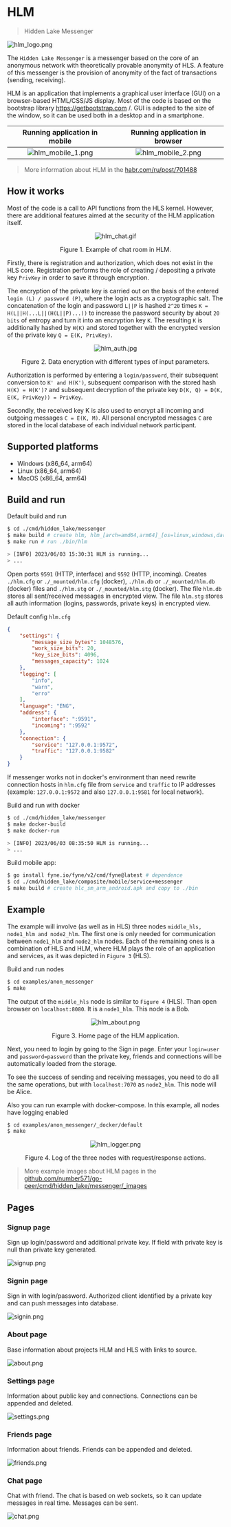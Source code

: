 # HLM

> Hidden Lake Messenger

<img src="_images/hlm_logo.png" alt="hlm_logo.png"/>

The `Hidden Lake Messenger` is a messenger based on the core of an anonymous network with theoretically provable anonymity of HLS. A feature of this messenger is the provision of anonymity of the fact of transactions (sending, receiving).

HLM is an application that implements a graphical user interface (GUI) on a browser-based HTML/CSS/JS display. Most of the code is based on the bootstrap library https://getbootstrap.com /. GUI is adapted to the size of the window, so it can be used both in a desktop and in a smartphone.

Running application in mobile  |  Running application in browser
:-----------------------------:|:------------------------------:
![hlm_mobile_1.png](_images/hlm_mobile_1.png)  |  ![hlm_mobile_2.png](_images/hlm_mobile_2.png)

> More information about HLM in the [habr.com/ru/post/701488](https://habr.com/ru/post/701488/ "Habr HLM")

## How it works

Most of the code is a call to API functions from the HLS kernel. However, there are additional features aimed at the security of the HLM application itself.

<p align="center"><img src="_images/hlm_chat.gif" alt="hlm_chat.gif"/></p>
<p align="center">Figure 1. Example of chat room in HLM.</p>

Firstly, there is registration and authorization, which does not exist in the HLS core. Registration performs the role of creating / depositing a private key `PrivKey` in order to save it through encryption. 

The encryption of the private key is carried out on the basis of the entered `login (L) / password (P)`, where the login acts as a cryptographic salt. The concatenation of the login and password `L||P` is hashed `2^20` times `K = H(L||H(...L||(H(L||P)...))` to increase the password security by about `20 bits` of entropy and turn it into an encryption key `K`. The resulting `K` is additionally hashed by `H(K)` and stored together with the encrypted version of the private key `Q = E(K, PrivKey)`.

<p align="center"><img src="_images/hlm_auth.jpg" alt="hlm_auth.jpg"/></p>
<p align="center">Figure 2. Data encryption with different types of input parameters.</p>

Authorization is performed by entering a `login/password`, their subsequent conversion to `K' and H(K')`, subsequent comparison with the stored hash `H(K) = H(K')?` and subsequent decryption of the private key `D(K, Q) = D(K, E(K, PrivKey)) = PrivKey`.

Secondly, the received key K is also used to encrypt all incoming and outgoing messages `C = E(K, M)`. All personal encrypted messages `C` are stored in the local database of each individual network participant.

## Supported platforms

- Windows (x86_64, arm64)
- Linux (x86_64, arm64)
- MacOS (x86_64, arm64)

## Build and run

Default build and run

```bash 
$ cd ./cmd/hidden_lake/messenger
$ make build # create hlm, hlm_[arch=amd64,arm64]_[os=linux,windows,darwin] and copy to ./bin
$ make run # run ./bin/hlm

> [INFO] 2023/06/03 15:30:31 HLM is running...
> ...
```

Open ports `9591` (HTTP, interface) and `9592` (HTTP, incoming).
Creates `./hlm.cfg` or `./_mounted/hlm.cfg` (docker), `./hlm.db` or `./_mounted/hlm.db` (docker) files and `./hlm.stg` or `./_mounted/hlm.stg` (docker).
The file `hlm.db` stores all sent/received messages in encrypted view. The file `hlm.stg` stores all auth information (logins, passwords, private keys) in encrypted view.

Default config `hlm.cfg`

```json
{
	"settings": {
		"message_size_bytes": 1048576,
		"work_size_bits": 20,
		"key_size_bits": 4096,
		"messages_capacity": 1024
	},
	"logging": [
		"info",
		"warn",
		"erro"
	],
	"language": "ENG",
	"address": {
		"interface": ":9591",
		"incoming": ":9592"
	},
	"connection": {
		"service": "127.0.0.1:9572",
		"traffic": "127.0.0.1:9582"
	}
}
```

If messenger works not in docker's environment than need rewrite connection hosts in `hlm.cfg` file from `service` and `traffic` to IP addresses (example: `127.0.0.1:9572` and also `127.0.0.1:9581` for local network).

Build and run with docker

```bash 
$ cd ./cmd/hidden_lake/messenger
$ make docker-build 
$ make docker-run

> [INFO] 2023/06/03 08:35:50 HLM is running...
> ...
```

Build mobile app:

```bash
$ go install fyne.io/fyne/v2/cmd/fyne@latest # dependence
$ cd ./cmd/hidden_lake/composite/mobile/service+messenger
$ make build # create hlc_sm_arm_android.apk and copy to ./bin
```

## Example

The example will involve (as well as in HLS) three nodes `middle_hls, node1_hlm and node2_hlm`. The first one is only needed for communication between `node1_hlm` and `node2_hlm` nodes. Each of the remaining ones is a combination of HLS and HLM, where HLM plays the role of an application and services, as it was depicted in `Figure 3` (HLS).

Build and run nodes
```bash
$ cd examples/anon_messenger
$ make
```

The output of the `middle_hls` node is similar to `Figure 4` (HLS).
Than open browser on `localhost:8080`. It is a `node1_hlm`. This node is a Bob.

<p align="center"><img src="_images/hlm_about.png" alt="hlm_about.png"/></p>
<p align="center">Figure 3. Home page of the HLM application.</p>

Next, you need to login by going to the Sign in page. Enter your `login=user` and `password=password` than the private key, friends and connections will be automatically loaded from the storage.

To see the success of sending and receiving messages, you need to do all the same operations, but with `localhost:7070` as `node2_hlm`. This node will be Alice.

Also you can run example with docker-compose. In this example, all nodes have logging enabled
```bash
$ cd examples/anon_messenger/_docker/default
$ make
```

<p align="center"><img src="_images/hlm_logger.png" alt="hlm_logger.png"/></p>
<p align="center">Figure 4. Log of the three nodes with request/response actions.</p>

> More example images about HLM pages in the [github.com/number571/go-peer/cmd/hidden_lake/messenger/_images](https://github.com/number571/go-peer/tree/master/cmd/hlm/_images "Path to HLM images")

## Pages

### Signup page

Sign up login/password and additional private key. If field with private key is null than private key generated.

<img src="images/v2/signup.png" alt="signup.png"/>

### Signin page

Sign in with login/password. Authorized client identified by a private key and can push messages into database.

<img src="images/v2/signin.png" alt="signin.png"/>

### About page

Base information about projects HLM and HLS with links to source.

<img src="images/v2/about.png" alt="about.png"/>

### Settings page

Information about public key and connections. Connections can be appended and deleted.

<img src="images/v2/settings.png" alt="settings.png"/>

### Friends page

Information about friends. Friends can be appended and deleted.

<img src="images/v2/friends.png" alt="friends.png"/>

### Chat page

Chat with friend. The chat is based on web sockets, so it can update messages in real time. Messages can be sent.

<img src="images/v2/chat.png" alt="chat.png"/>
